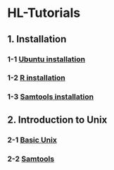 # HL-Tutorials


## 1. Installation
### 1-1 [Ubuntu installation](https://github.com/hoonlecture/BTH5078-41/blob/main/1-1_Ubuntu_installation.md)
### 1-2 [R installation](https://github.com/hoonlecture/BTH5078-41/blob/main/tutorial/1-2_R_installation_tutorial.md)
### 1-3 [Samtools installation](https://github.com/hoonlecture/BTH5078-41/blob/main/1-3_Samtools_Installation.md)


## 2. Introduction to Unix
### 2-1 [Basic Unix](https://github.com/hoonlecture/BTH5078-41/blob/main/tutorial/2-1_Introduction_to_UNIX.md)
### 2-2 [Samtools](https://github.com/hoonlecture/BTH5078-41/blob/main/2-2_Samtools.md)

